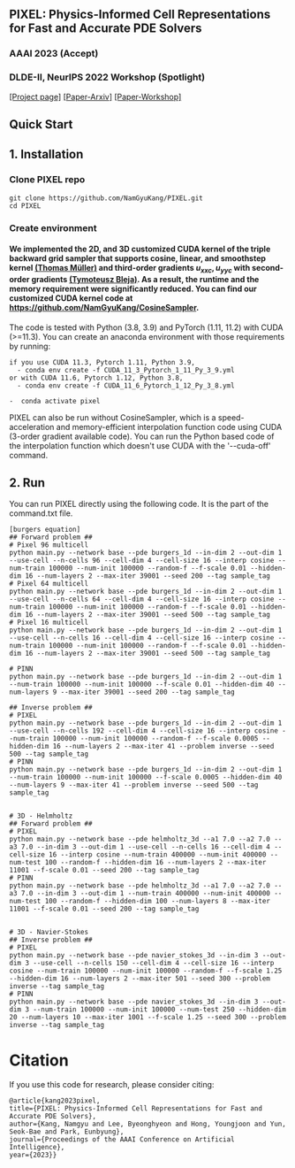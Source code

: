 ## PIXEL: Physics-Informed Cell Representations for Fast and Accurate PDE Solvers
### AAAI 2023 (Accept)
### DLDE-II, NeurIPS 2022 Workshop (Spotlight)
[[Project page]](https://namgyukang.github.io/PIXEL/) [[Paper-Arxiv]](https://arxiv.org/abs/2207.12800) [[Paper-Workshop]](https://openreview.net/forum?id=t49TL3qzma)

## Quick Start

## 1. Installation

### Clone PIXEL repo

```
git clone https://github.com/NamGyuKang/PIXEL.git
cd PIXEL
```

### Create environment

#### We implemented the 2D, and 3D customized CUDA kernel of the triple backward grid sampler that supports cosine, linear, and smoothstep kernel [(Thomas Müller)](https://nvlabs.github.io/instant-ngp/) and third-order gradients $u_{xxc}, u_{yyc}$ with second-order gradients [(Tymoteusz Bleja)](https://github.com/tymoteuszb/smooth-sampler.git). As a result, the runtime and the memory requirement were significantly reduced. You can find our customized CUDA kernel code at https://github.com/NamGyuKang/CosineSampler.

The code is tested with Python (3.8, 3.9) and PyTorch (1.11, 11.2) with CUDA (>=11.3). 
You can create an anaconda environment with those requirements by running:

```
if you use CUDA 11.3, Pytorch 1.11, Python 3.9,
  - conda env create -f CUDA_11_3_Pytorch_1_11_Py_3_9.yml
or with CUDA 11.6, Pytorch 1.12, Python 3.8,
  - conda env create -f CUDA_11_6_Pytorch_1_12_Py_3_8.yml
  
-  conda activate pixel
```

PIXEL can also be run without CosineSampler, which is a speed-acceleration and memory-efficient interpolation function code using CUDA  
(3-order gradient available code). You can run the Python based code of the interpolation function which doesn't use CUDA with the '--cuda-off' command. 

## 2. Run
You can run PIXEL directly using the following code. It is the part of the command.txt file.
```
[burgers equation]
## Forward problem ##
# Pixel 96 multicell
python main.py --network base --pde burgers_1d --in-dim 2 --out-dim 1 --use-cell --n-cells 96 --cell-dim 4 --cell-size 16 --interp cosine --num-train 100000 --num-init 100000 --random-f --f-scale 0.01 --hidden-dim 16 --num-layers 2 --max-iter 39001 --seed 200 --tag sample_tag
# Pixel 64 multicell
python main.py --network base --pde burgers_1d --in-dim 2 --out-dim 1 --use-cell --n-cells 64 --cell-dim 4 --cell-size 16 --interp cosine --num-train 100000 --num-init 100000 --random-f --f-scale 0.01 --hidden-dim 16 --num-layers 2 --max-iter 39001 --seed 500 --tag sample_tag
# Pixel 16 multicell
python main.py --network base --pde burgers_1d --in-dim 2 --out-dim 1 --use-cell --n-cells 16 --cell-dim 4 --cell-size 16 --interp cosine --num-train 100000 --num-init 100000 --random-f --f-scale 0.01 --hidden-dim 16 --num-layers 2 --max-iter 39001 --seed 500 --tag sample_tag

# PINN
python main.py --network base --pde burgers_1d --in-dim 2 --out-dim 1 --num-train 100000 --num-init 100000 --f-scale 0.01 --hidden-dim 40 --num-layers 9 --max-iter 39001 --seed 200 --tag sample_tag

## Inverse problem ##
# PIXEL
python main.py --network base --pde burgers_1d --in-dim 2 --out-dim 1 --use-cell --n-cells 192 --cell-dim 4 --cell-size 16 --interp cosine --num-train 100000 --num-init 100000 --random-f --f-scale 0.0005 --hidden-dim 16 --num-layers 2 --max-iter 41 --problem inverse --seed 500 --tag sample_tag
# PINN
python main.py --network base --pde burgers_1d --in-dim 2 --out-dim 1 --num-train 100000 --num-init 100000 --f-scale 0.0005 --hidden-dim 40 --num-layers 9 --max-iter 41 --problem inverse --seed 500 --tag sample_tag


# 3D - Helmholtz
## Forward problem ##
# PIXEL
python main.py --network base --pde helmholtz_3d --a1 7.0 --a2 7.0 --a3 7.0 --in-dim 3 --out-dim 1 --use-cell --n-cells 16 --cell-dim 4 --cell-size 16 --interp cosine --num-train 400000 --num-init 400000 --num-test 100 --random-f --hidden-dim 16 --num-layers 2 --max-iter 11001 --f-scale 0.01 --seed 200 --tag sample_tag 
# PINN
python main.py --network base --pde helmholtz_3d --a1 7.0 --a2 7.0 --a3 7.0 --in-dim 3 --out-dim 1 --num-train 400000 --num-init 400000 --num-test 100 --random-f --hidden-dim 100 --num-layers 8 --max-iter 11001 --f-scale 0.01 --seed 200 --tag sample_tag 


# 3D - Navier-Stokes
## Inverse problem ##
# PIXEL
python main.py --network base --pde navier_stokes_3d --in-dim 3 --out-dim 3 --use-cell --n-cells 150 --cell-dim 4 --cell-size 16 --interp cosine --num-train 100000 --num-init 100000 --random-f --f-scale 1.25 --hidden-dim 16 --num-layers 2 --max-iter 501 --seed 300 --problem inverse --tag sample_tag 
# PINN
python main.py --network base --pde navier_stokes_3d --in-dim 3 --out-dim 3 --num-train 100000 --num-init 100000 --num-test 250 --hidden-dim 20 --num-layers 10 --max-iter 1001 --f-scale 1.25 --seed 300 --problem inverse --tag sample_tag
```


# Citation
If you use this code for research, please consider citing:
```
@article{kang2023pixel,
title={PIXEL: Physics-Informed Cell Representations for Fast and Accurate PDE Solvers},
author={Kang, Namgyu and Lee, Byeonghyeon and Hong, Youngjoon and Yun, Seok-Bae and Park, Eunbyung},
journal={Proceedings of the AAAI Conference on Artificial Intelligence}, 
year={2023}}
                    
```
